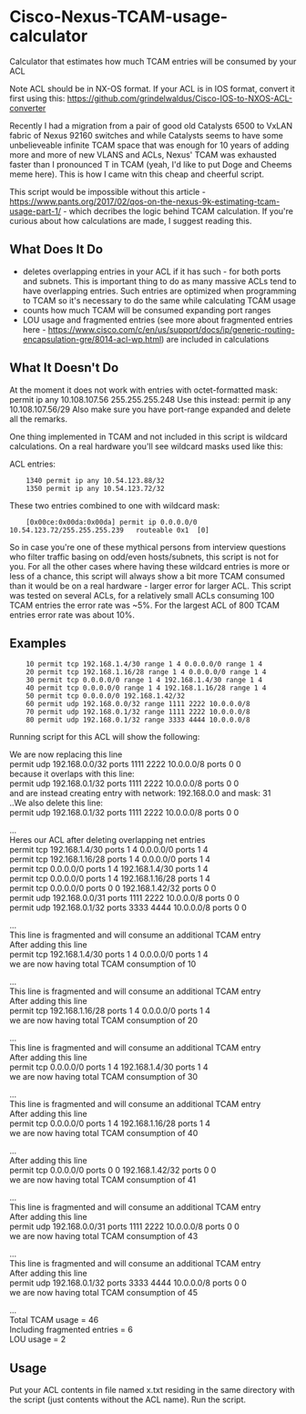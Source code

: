 # Cisco-Nexus-TCAM-usage-calculator
Calculator that estimates how much TCAM entries will be consumed by your ACL

Note ACL should be in NX-OS format. If your ACL is in IOS format, convert it first using this: https://github.com/grindelwaldus/Cisco-IOS-to-NXOS-ACL-converter

Recently I had a migration from a pair of good old Catalysts 6500 to VxLAN fabric of Nexus 92160 switches and while Catalysts seems to have some unbelieveable infinite TCAM space that was enough for 10 years of adding more and more of new VLANS and ACLs, Nexus' TCAM was exhausted faster than I pronounced T in TCAM (yeah, I'd like to put Doge and Cheems meme here). This is how I came witn this cheap and cheerful script.

This script would be impossible without this article - https://www.pants.org/2017/02/qos-on-the-nexus-9k-estimating-tcam-usage-part-1/ - which decribes the logic behind TCAM calculation. If you're curious about how calculations are made, I suggest reading this.

## What Does It Do
- deletes overlapping entries in your ACL if it has such - for both ports and subnets. This is important thing to do as many massive ACLs tend to have overlapping entries. Such entries are optimized when programming to TCAM so it's necessary to do the same while calculating TCAM usage
- counts how much TCAM will be consumed expanding port ranges
- LOU usage and fragmented entries (see more about fragmented entries here - https://www.cisco.com/c/en/us/support/docs/ip/generic-routing-encapsulation-gre/8014-acl-wp.html) are included in calculations

## What It Doesn't Do
At the moment it does not work with entries with octet-formatted mask:
permit ip any 10.108.107.56 255.255.255.248
Use this instead:
permit ip any 10.108.107.56/29
Also make sure you have port-range expanded and delete all the remarks.

One thing implemented in TCAM and not included in this script is wildcard calculations. On a real hardware you'll see wildcard masks used like this:

ACL entries:

        1340 permit ip any 10.54.123.88/32
        1350 permit ip any 10.54.123.72/32

These two entries combined to one with wildcard mask:

        [0x00ce:0x00da:0x00da] permit ip 0.0.0.0/0 10.54.123.72/255.255.255.239   routeable 0x1  [0]

So in case you're one of these mythical persons from interview questions who filter traffic basing on odd/even hosts/subnets, this script is not for you. For all the other cases where having these wildcard entries is more or less of a chance, this script will always show a bit more TCAM consumed than it would be on a real hardware - larger error for larger ACL. This script was tested on several ACLs, for a relatively small ACLs consuming 100 TCAM entries the error rate was ~5%. For the largest ACL of 800 TCAM entries error rate was about 10%.

## Examples

        10 permit tcp 192.168.1.4/30 range 1 4 0.0.0.0/0 range 1 4
        20 permit tcp 192.168.1.16/28 range 1 4 0.0.0.0/0 range 1 4
        30 permit tcp 0.0.0.0/0 range 1 4 192.168.1.4/30 range 1 4
        40 permit tcp 0.0.0.0/0 range 1 4 192.168.1.16/28 range 1 4
        50 permit tcp 0.0.0.0/0 192.168.1.42/32
        60 permit udp 192.168.0.0/32 range 1111 2222 10.0.0.0/8
        70 permit udp 192.168.0.1/32 range 1111 2222 10.0.0.0/8		
        80 permit udp 192.168.0.1/32 range 3333 4444 10.0.0.0/8

Running script for this ACL will show the following:
>>>

We are now replacing this line  
        permit udp 192.168.0.0/32 ports 1111 2222 10.0.0.0/8 ports 0 0  
because it overlaps with this line:  
        permit udp 192.168.0.1/32 ports 1111 2222 10.0.0.0/8 ports 0 0  
and are instead creating entry with network: 192.168.0.0 and mask: 31  
..We also delete this line:  
        permit udp 192.168.0.1/32 ports 1111 2222 10.0.0.0/8 ports 0 0  
  
...  
Heres our ACL after deleting overlapping net entries  
        permit tcp 192.168.1.4/30 ports 1 4 0.0.0.0/0 ports 1 4  
        permit tcp 192.168.1.16/28 ports 1 4 0.0.0.0/0 ports 1 4  
        permit tcp 0.0.0.0/0 ports 1 4 192.168.1.4/30 ports 1 4  
        permit tcp 0.0.0.0/0 ports 1 4 192.168.1.16/28 ports 1 4  
        permit tcp 0.0.0.0/0 ports 0 0 192.168.1.42/32 ports 0 0  
        permit udp 192.168.0.0/31 ports 1111 2222 10.0.0.0/8 ports 0 0  
        permit udp 192.168.0.1/32 ports 3333 4444 10.0.0.0/8 ports 0 0  
  
...  
This line is fragmented and will consume an additional TCAM entry  
After adding this line  
        permit tcp 192.168.1.4/30 ports 1 4 0.0.0.0/0 ports 1 4  
we are now having total TCAM consumption of 10  
  
...  
This line is fragmented and will consume an additional TCAM entry  
After adding this line  
        permit tcp 192.168.1.16/28 ports 1 4 0.0.0.0/0 ports 1 4  
we are now having total TCAM consumption of 20  
  
...  
This line is fragmented and will consume an additional TCAM entry  
After adding this line  
        permit tcp 0.0.0.0/0 ports 1 4 192.168.1.4/30 ports 1 4  
we are now having total TCAM consumption of 30  
  
...  
This line is fragmented and will consume an additional TCAM entry  
After adding this line  
        permit tcp 0.0.0.0/0 ports 1 4 192.168.1.16/28 ports 1 4  
we are now having total TCAM consumption of 40  
  
...  
After adding this line  
        permit tcp 0.0.0.0/0 ports 0 0 192.168.1.42/32 ports 0 0  
we are now having total TCAM consumption of 41  
  
...  
This line is fragmented and will consume an additional TCAM entry  
After adding this line  
        permit udp 192.168.0.0/31 ports 1111 2222 10.0.0.0/8 ports 0 0  
we are now having total TCAM consumption of 43  
  
...  
This line is fragmented and will consume an additional TCAM entry  
After adding this line  
        permit udp 192.168.0.1/32 ports 3333 4444 10.0.0.0/8 ports 0 0  
we are now having total TCAM consumption of 45  
  
...  
Total TCAM usage = 46  
Including fragmented entries = 6  
LOU usage = 2

## Usage

Put your ACL contents in file named x.txt residing in the same directory with the script (just contents without the ACL name). Run the script.

